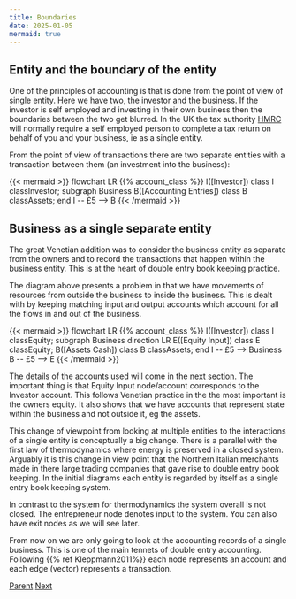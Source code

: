 ```yaml
---
title: Boundaries
date: 2025-01-05
mermaid: true
---
```


## Entity and the boundary of the entity

One of the principles of accounting is that is done from the point of view of single entity.  Here
we have two, the investor and the business.  If the investor is self employed and investing in
 their own business then the boundaries between the two get blurred.  In the UK the tax authority
  [HMRC](https://www.gov.uk/money/income-tax) will normally require a self employed person to 
  complete a tax return on behalf of you and your business, ie as a single entity.

From the point of view of transactions there are two separate entities with a transaction between them (an investment into the business):

{{< mermaid >}}
flowchart LR
   {{% account_class %}}
   I([Investor])
   class I classInvestor;
   subgraph Business
    B([Accounting Entries])
    class B classAssets;
  end
   I -- £5 --> B
{{< /mermaid >}}

## Business as a single separate entity

The great Venetian addition was to consider the business entity as separate from the owners and
to record the transactions that happen within the business entity.  This is at the heart of
double entry book keeping practice.

The diagram above presents a problem in that we have movements of resources from outside the business to inside
the business.  This is dealt with by keeping matching input and output accounts which account for
all the flows in and out of the business.

{{< mermaid >}}
flowchart LR
   {{% account_class %}}
   I([Investor])
   class I classEquity;
   subgraph Business
   direction LR
      E([Equity Input])
      class E classEquity;
      B([Assets Cash])
      class B classAssets;
   end
   I -- £5 --> Business
   B -- £5 --> E
{{< /mermaid >}}

The details of the accounts used will come in the [next section](/afp/movements/conventions/).  The important thing is that
Equity Input node/account corresponds to the Investor account.  This follows Venetian practice in the the most important is the owners equity.  It also shows that we have
accounts that represent state within the business and not outside it, eg the assets.

This change of viewpoint from looking at multiple entities to the interactions of a single
entity is conceptually a big change.  There is a parallel with the first law of thermodynamics 
where energy is preserved in a closed system.  Arguably it is this change in view point that
the Northern Italian merchants made in there large trading companies that gave rise to double
entry book keeping.  In the initial diagrams each entity is regarded by itself as a single entry
book keeping system.

In contrast to the system for thermodynamics the system overall is not closed.  The entrepreneur node denotes input to the system.  You can also have exit nodes as we will see later.

From now on we are only going to look at the accounting records of a single business. This is 
one of the main tennets of double entry accounting.  Following
{{% ref Kleppmann2011%}} each node represents an account and each edge (vector) represents a
transaction.  


[Parent](/afp/movements/) [Next](/afp/movements/conventions/)